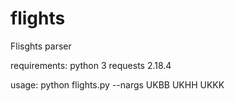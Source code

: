 # flights
Flisghts parser

requirements:
python 3
requests 2.18.4

usage: python flights.py --nargs UKBB UKHH UKKK
